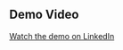 ## Demo Video
[Watch the demo on LinkedIn]([https://www.linkedin.com/posts/YOUR_LINK_HERE](https://www.linkedin.com/posts/kavindu-marasinghe-6b778a20a_face-recognition-based-voting-system-for-activity-7264856599242973184-dW1i?utm_source=share&utm_medium=member_desktop))

